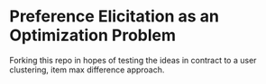 # Preference Elicitation as an Optimization Problem


Forking this repo in hopes of testing the ideas in contract to a user clustering, item max difference approach.
